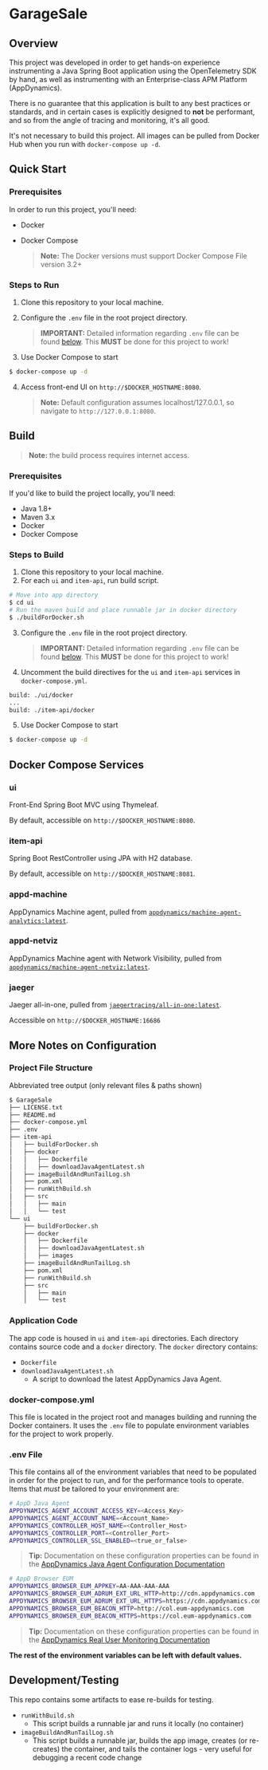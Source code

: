 # GarageSale
## Overview
This project was developed in order to get hands-on experience instrumenting a Java Spring Boot application using the OpenTelemetry SDK by hand, as well as instrumenting with an Enterprise-class APM Platform (AppDynamics).

There is no guarantee that this application is built to any best practices or standards, and in certain cases is explicitly designed to **not** be performant, and so from the angle of tracing and monitoring, it's all good.

It's not necessary to build this project.  All images can be pulled from Docker Hub when you run with `docker-compose up -d`.

## Quick Start
### Prerequisites
In order to run this project, you'll need:
- Docker
- Docker Compose

   > __Note:__  The Docker versions must support Docker Compose File version 3.2+

### Steps to Run
1. Clone this repository to your local machine.
2. Configure the `.env` file in the root project directory.

   > __IMPORTANT:__ Detailed information regarding `.env` file can be found [below](#env-file).  This __MUST__ be done for this project to work!
3. Use Docker Compose to start
```bash
$ docker-compose up -d
```
4. Access front-end UI on `http://$DOCKER_HOSTNAME:8080`.

   > __Note:__  Default configuration assumes localhost/127.0.0.1, so navigate to `http://127.0.0.1:8080`.

## Build
> __Note:__ the build process requires internet access.
### Prerequisites
If you'd like to build the project locally, you'll need:
- Java 1.8+
- Maven 3.x
- Docker
- Docker Compose

### Steps to Build
1. Clone this repository to your local machine.
2. For each `ui` and `item-api`, run build script.
```bash
# Move into app directory
$ cd ui
# Run the maven build and place runnable jar in docker directory
$ ./buildForDocker.sh
```
3. Configure the `.env` file in the root project directory.

   > __IMPORTANT:__ Detailed information regarding `.env` file can be found [below](###-.env-File).  This __MUST__ be done for this project to work!
4. Uncomment the build directives for the `ui` and `item-api` services in `docker-compose.yml`.
```bash
build: ./ui/docker
...
build: ./item-api/docker

```
5. Use Docker Compose to start
```bash
$ docker-compose up -d
```

## Docker Compose Services
### ui
Front-End Spring Boot MVC using Thymeleaf.  

By default, accessible on `http://$DOCKER_HOSTNAME:8080`.

### item-api
Spring Boot RestController using JPA with H2 database. 

By default, accessible on `http://$DOCKER_HOSTNAME:8081`.

### appd-machine
AppDynamics Machine agent, pulled from [`appdynamics/machine-agent-analytics:latest`](https://hub.docker.com/r/appdynamics/machine-agent-analytics).

### appd-netviz
AppDynamics Machine agent with Network Visibility, pulled from [`appdynamics/machine-agent-netviz:latest`](https://hub.docker.com/r/appdynamics/machine-agent-netviz).

### jaeger
Jaeger all-in-one, pulled from [`jaegertracing/all-in-one:latest`](https://hub.docker.com/r/jaegertracing/all-in-one). 

Accessible on `http://$DOCKER_HOSTNAME:16686`

## More Notes on Configuration
### Project File Structure
Abbreviated tree output (only relevant files & paths shown)
```bash
$ GarageSale
├── LICENSE.txt
├── README.md
├── docker-compose.yml
├── .env
├── item-api
│   ├── buildForDocker.sh
│   ├── docker
│   │   ├── Dockerfile
│   │   ├── downloadJavaAgentLatest.sh
│   ├── imageBuildAndRunTailLog.sh
│   ├── pom.xml
│   ├── runWithBuild.sh
│   ├── src
│   │   ├── main
│   │   └── test
└── ui
    ├── buildForDocker.sh
    ├── docker
    │   ├── Dockerfile
    │   ├── downloadJavaAgentLatest.sh
    │   ├── images
    ├── imageBuildAndRunTailLog.sh
    ├── pom.xml
    ├── runWithBuild.sh
    ├── src
    │   ├── main
    │   └── test
```
### Application Code
The app code is housed in `ui` and `item-api` directories.  Each directory contains source code and a `docker` directory.  The `docker` directory contains:
- `Dockerfile`
- `downloadJavaAgentLatest.sh`
   - A script to download the latest AppDynamics Java Agent.

### docker-compose.yml
This file is located in the project root and manages building and running the Docker containers. It uses the `.env` file to populate environment variables for the project to work properly.

### .env File
This file contains all of the environment variables that need to be populated in order for the project to run, and for the performance tools to operate.  Items that *must* be tailored to your environment are:

```bash
# AppD Java Agent
APPDYNAMICS_AGENT_ACCOUNT_ACCESS_KEY=<Access_Key>
APPDYNAMICS_AGENT_ACCOUNT_NAME=<Account_Name>
APPDYNAMICS_CONTROLLER_HOST_NAME=<Controller_Host>
APPDYNAMICS_CONTROLLER_PORT=<Controller_Port>
APPDYNAMICS_CONTROLLER_SSL_ENABLED=<true_or_false>
```
> __Tip:__  Documentation on these configuration properties can be found in the [AppDynamics Java Agent Configuration Documentation](https://docs.appdynamics.com/display/PRO45/Java+Agent+Configuration+Properties)

```bash
# AppD Browser EUM
APPDYNAMICS_BROWSER_EUM_APPKEY=AA-AAA-AAA-AAA
APPDYNAMICS_BROWSER_EUM_ADRUM_EXT_URL_HTTP=http://cdn.appdynamics.com
APPDYNAMICS_BROWSER_EUM_ADRUM_EXT_URL_HTTPS=https://cdn.appdynamics.com
APPDYNAMICS_BROWSER_EUM_BEACON_HTTP=http://col.eum-appdynamics.com
APPDYNAMICS_BROWSER_EUM_BEACON_HTTPS=https://col.eum-appdynamics.com
```
> __Tip:__  Documentation on these configuration properties can be found in the [AppDynamics Real User Monitoring Documentation](https://docs.appdynamics.com/display/PRO45/Set+Up+and+Access+Browser+RUM)

**The rest of the environment variables can be left with default values.**

## Development/Testing
This repo contains some artifacts to ease re-builds for testing.
- `runWithBuild.sh`
   - This script builds a runnable jar and runs it locally (no container)
- `imageBuildAndRunTailLog.sh`
   - This script builds a runnable jar, builds the app image, creates (or re-creates) the container, and tails the container logs - very useful for debugging a recent code change
